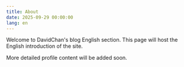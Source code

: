 ```yaml
---
title: About
date: 2025-09-29 00:00:00
lang: en
---
```


Welcome to DavidChan's blog English section. This page will host the English introduction of the site.

More detailed profile content will be added soon.
